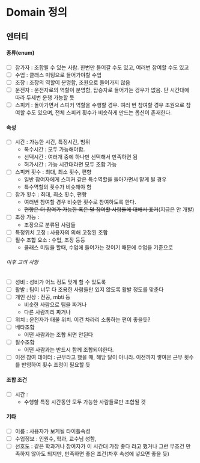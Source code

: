# Domain 정의
## 엔터티
#### 종류(enum)
- [ ] 참가자 : 조합될 수 있는 사람. 한번만 들어갈 수도 있고, 여러번 참여할 수도 있고
- [ ] 수업 : 클래스 미팅으로 들어가야할 수업
- [ ] 조장 : 조장의 역할이 분명함, 조원으로 들어가지 않음
- [ ] 운전자 : 운전자로의 역할이 분명함, 탑승자로 들어가는 겅우가 없음. 단 시간대에 따라 두세번 운행 가능할 듯
- [ ] 스피커 : 돌아가면서 스피커 역할을 수행할 경우. 여러 번 참여할 경우 조원으로 참여할 수도 있으며, 전체 스피커 횟수가 비슷하게 만드는 옵션이 존재한다.

#### 속성
- [ ] 시간 : 가능한 시간, 특정시간, 범위
	- 복수시간 : 모두 가능해야함.
	- 선택시간 : 여러개 중에 하나만 선택해서 만족하면 됨
	- 허가시간 : 가능 시간대라면 모두 조합 가능
- [ ] 스피커 횟수 : 최대, 최소 횟수, 편향
	- 일반 참여자에게 스피커 같은 특수역할을 돌아가면서 맡게 될 경우
	- 특수역할의 횟수가 비슷해야 함 
- [ ] 참가 횟수 : 최대, 최소 횟수, 편향
	- 여러번 참여할 경우 비슷한 횟수로 참여하도록 한다.
	- ~~편향은 더 참여가 가능한 혹은 덜 참여할 사람들에 대해서 표기~~(지금은 안 개발)
- [ ] 조장 가능 : 
	- 조장으로 분류된 사람들
- [ ] 특정위치 고정 : 사용자의 의해 고정된 조합
- [ ] 필수 조합 요소 : 수업, 조장 등등
	- 클래스 미팅을 할때, 수업에 들어가는 것이기 때문에 수업을 기준으로 
###### 이후 고려 사항
- [ ] 성비 : 성비가 어느 정도 맞게 할 수 있도록
- [ ] 활발 : 팀이 너무 다 조용한 사람들만 있지 않도록 활발 정도를 맞춘다
- [ ] 개인 신상 : 전공, mbti 등
	- 비슷한 사람으로 팀을 짜거나
	- 다른 사람끼리 짜거나
- [ ] 위치 : 운전자가 태울 위치. 이건 차라리 소통하는 편이 좋을듯?
- [ ] 베타조합
	- 어떤 사람과는 조합 되면 안된다
- [ ] 필수조합
	- 어떤 사람과는 반드시 함께 조합되야한다.
- [ ] 이전 참여 데이터 : 근무라고 했을 때, 해당 달이 아니라. 이전까지 쌓여온 근무 횟수를 반영하여 횟수 조정이 필요할 듯

#### 조합 조건
- [ ] 시간 : 
	- 수행할 특정 시간동안 모두 가능한 사람들로만 조합될 것
#### 기타
- [ ] 이름 : 사용자가 보게될 타이틀속성
- [ ] 수업정보 : 인원수, 학과, 교수님 성함, 
- [ ] 선호도 : 같은 학과거나 참여자가 이 시간대 가장 좋다 라고 했거나 그런 무조건 만족하지 않아도 되지만, 만족하면 좋은 조건(차후 속성에 넣으면 좋을 듯)

